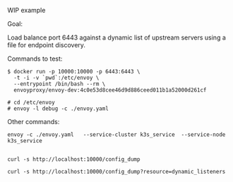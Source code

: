 WIP example

Goal:

Load balance port 6443 against a dynamic list of upstream servers using a file for endpoint discovery.

Commands to test:

```
$ docker run -p 10000:10000 -p 6443:6443 \
  -t -i -v `pwd`:/etc/envoy \
  --entrypoint /bin/bash --rm \
  envoyproxy/envoy-dev:4c0e53d8cee46d9d886ceed011b1a52000d261cf

# cd /etc/envoy
# envoy -l debug -c ./envoy.yaml
```

Other commands:

```
envoy -c ./envoy.yaml   --service-cluster k3s_service  --service-node k3s_service


curl -s http://localhost:10000/config_dump

curl -s http://localhost:10000/config_dump?resource=dynamic_listeners
```
